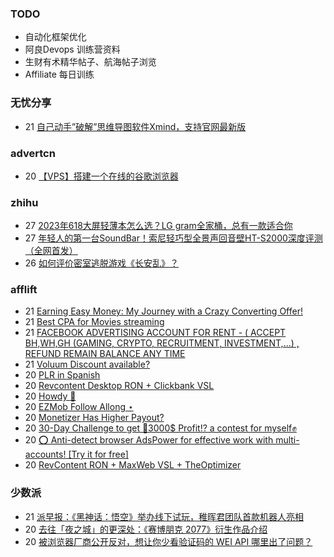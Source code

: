 ### TODO
-  自动化框架优化
-  阿良Devops 训练营资料
-  生财有术精华帖子、航海帖子浏览
-  Affiliate 每日训练

### 无忧分享
<!-- ruyo:START -->
-  21 [自己动手”破解”思维导图软件Xmind，支持官网最新版](https://51.ruyo.net/18460.html)<!-- ruyo:END -->

### advertcn
<!-- advertcn:START -->
-  20 [【VPS】搭建一个在线的谷歌浏览器](https://www.advertcn.com/forum.php?mod=viewthread&tid=111714)<!-- advertcn:END -->

### zhihu
<!-- zhihu:START -->
-  27 [2023年618大屏轻薄本怎么选？LG gram全家桶，总有一款适合你](http://zhuanlan.zhihu.com/p/632641888?utm_campaign=rss&utm_medium=rss&utm_source=rss&utm_content=title)
-  27 [年轻人的第一台SoundBar！索尼轻巧型全景声回音壁HT-S2000深度评测（全网首发）](http://zhuanlan.zhihu.com/p/630990296?utm_campaign=rss&utm_medium=rss&utm_source=rss&utm_content=title)
-  26 [如何评价密室逃脱游戏《长安乱》？](http://www.zhihu.com/question/563950552/answer/3045961312?utm_campaign=rss&utm_medium=rss&utm_source=rss&utm_content=title)<!-- zhihu:END -->

### afflift
<!-- afflift:START -->
-  21 [Earning Easy Money: My Journey with a Crazy Converting Offer!](https://afflift.com/f/threads/earning-easy-money-my-journey-with-a-crazy-converting-offer.11370/)
-  21 [Best CPA for Movies streaming](https://afflift.com/f/threads/best-cpa-for-movies-streaming.11491/)
-  21 [FACEBOOK ADVERTISING ACCOUNT FOR RENT - &lpar; ACCEPT BH,WH,GH &lpar;GAMING, CRYPTO, RECRUITMENT, INVESTMENT,...&rpar; , REFUND REMAIN BALANCE ANY TIME](https://afflift.com/f/threads/facebook-advertising-account-for-rent-accept-bh-wh-gh-gaming-crypto-recruitment-investment-refund-remain-balance-any-time.11161/)
-  21 [Voluum Discount available?](https://afflift.com/f/threads/voluum-discount-available.11485/)
-  20 [PLR in Spanish](https://afflift.com/f/threads/plr-in-spanish.11490/)
-  20 [Revcontent Desktop RON + Clickbank VSL](https://afflift.com/f/threads/revcontent-desktop-ron-clickbank-vsl.11486/)
-  20 [Howdy 🤠](https://afflift.com/f/threads/howdy-%F0%9F%A4%A0.11489/)
-  20 [EZMob Follow Allong ⋆](https://afflift.com/f/threads/ezmob-follow-allong-%E2%8B%86.11449/)
-  20 [Monetizer Has Higher Payout?](https://afflift.com/f/threads/monetizer-has-higher-payout.11488/)
-  20 [30-Day Challenge to get 🎯3000$ Profit⁉ a contest for myself✊](https://afflift.com/f/threads/30-day-challenge-to-get-%F0%9F%8E%AF3000-profit%E2%81%89-a-contest-for-myself%E2%9C%8A.9419/)
-  20 [⭕ Anti-detect browser AdsPower for effective work with multi-accounts! [Try it for free]](https://afflift.com/f/threads/%E2%AD%95-anti-detect-browser-adspower-for-effective-work-with-multi-accounts-try-it-for-free.8805/)
-  20 [RevContent RON + MaxWeb VSL + TheOptimizer](https://afflift.com/f/threads/revcontent-ron-maxweb-vsl-theoptimizer.11415/)<!-- afflift:END -->

### 少数派
<!-- sspai:START -->
-  21 [派早报：《黑神话：悟空》举办线下试玩，稚晖君团队首款机器人亮相](https://sspai.com/post/82240)
-  20 [去往「夜之城」的更深处：《赛博朋克 2077》衍生作品介绍](https://sspai.com/post/82216)
-  20 [被浏览器厂商公开反对，想让你少看验证码的 WEI API 哪里出了问题？](https://sspai.com/post/81970)<!-- sspai:END -->
